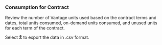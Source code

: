 ### Consumption for Contract

Review the number of Vantage units used based on the contract terms and dates, total units consumed, on-demand units consumed, and unused units for each term of the contract.

Select 
![cov-icn-export.png](cov-icn-export.png) to export the data in .csv format.